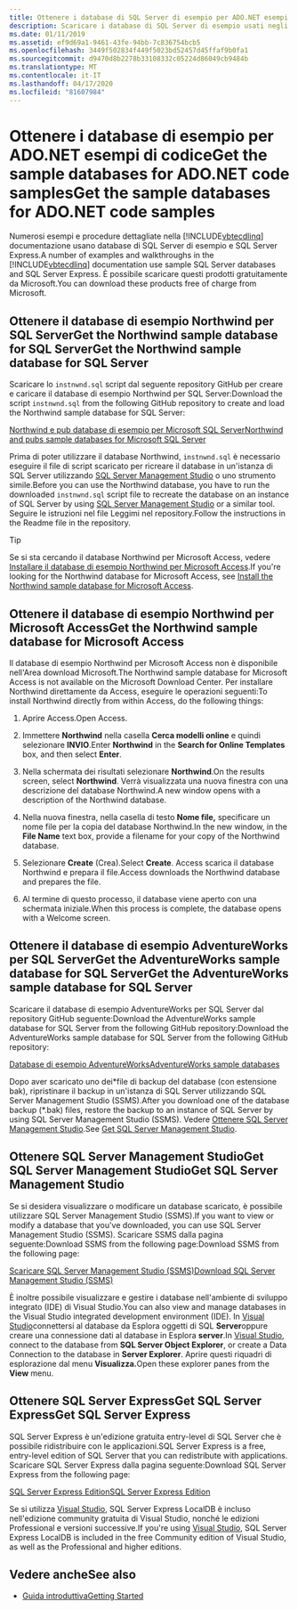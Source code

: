 ```yaml
---
title: Ottenere i database di SQL Server di esempio per ADO.NET esempi di codiceGet the sample SQL Server databases for ADO.NET code samples
description: Scaricare i database di SQL Server di esempio usati negli esempi di codice nella documentazione di ADO.NET, nonché SQL Server e gli strumenti di gestioneDownload the sample SQL Server databases used in the code samples in the ADO.NET documentation, as well as SQL Server and management tools
ms.date: 01/11/2019
ms.assetid: ef9d69a1-9461-43fe-94bb-7c836754bcb5
ms.openlocfilehash: 3449f502834f449f5023bd52457d45ffaf9b0fa1
ms.sourcegitcommit: d9470d8b2278b33108332c05224d86049cb9484b
ms.translationtype: MT
ms.contentlocale: it-IT
ms.lasthandoff: 04/17/2020
ms.locfileid: "81607984"
---
```

# <a name="get-the-sample-databases-for-adonet-code-samples"></a><span data-ttu-id="677db-103">Ottenere i database di esempio per ADO.NET esempi di codiceGet the sample databases for ADO.NET code samples</span><span class="sxs-lookup"><span data-stu-id="677db-103">Get the sample databases for ADO.NET code samples</span></span>

<span data-ttu-id="677db-104">Numerosi esempi e procedure dettagliate nella [!INCLUDE[vbtecdlinq](../../../../../../includes/vbtecdlinq-md.md)] documentazione usano database di SQL Server di esempio e SQL Server Express.</span><span class="sxs-lookup"><span data-stu-id="677db-104">A number of examples and walkthroughs in the [!INCLUDE[vbtecdlinq](../../../../../../includes/vbtecdlinq-md.md)] documentation use sample SQL Server databases and SQL Server Express.</span></span> <span data-ttu-id="677db-105">È possibile scaricare questi prodotti gratuitamente da Microsoft.</span><span class="sxs-lookup"><span data-stu-id="677db-105">You can download these products free of charge from Microsoft.</span></span>

## <a name="get-the-northwind-sample-database-for-sql-server"></a><span data-ttu-id="677db-106">Ottenere il database di esempio Northwind per SQL ServerGet the Northwind sample database for SQL Server</span><span class="sxs-lookup"><span data-stu-id="677db-106">Get the Northwind sample database for SQL Server</span></span>

<span data-ttu-id="677db-107">Scaricare lo `instnwnd.sql` script dal seguente repository GitHub per creare e caricare il database di esempio Northwind per SQL Server:</span><span class="sxs-lookup"><span data-stu-id="677db-107">Download the script `instnwnd.sql` from the following GitHub repository to create and load the Northwind sample database for SQL Server:</span></span>

[<span data-ttu-id="677db-108">Northwind e pub database di esempio per Microsoft SQL Server</span><span class="sxs-lookup"><span data-stu-id="677db-108">Northwind and pubs sample databases for Microsoft SQL Server</span></span>](https://github.com/Microsoft/sql-server-samples/tree/master/samples/databases/northwind-pubs)

<span data-ttu-id="677db-109">Prima di poter utilizzare il database Northwind, `instnwnd.sql` è necessario eseguire il file di script scaricato per ricreare il database in un'istanza di SQL Server utilizzando [SQL Server Management Studio](#get_ssms) o uno strumento simile.</span><span class="sxs-lookup"><span data-stu-id="677db-109">Before you can use the Northwind database, you have to run the downloaded `instnwnd.sql` script file to recreate the database on an instance of SQL Server by using [SQL Server Management Studio](#get_ssms) or a similar tool.</span></span> <span data-ttu-id="677db-110">Seguire le istruzioni nel file Leggimi nel repository.</span><span class="sxs-lookup"><span data-stu-id="677db-110">Follow the instructions in the Readme file in the repository.</span></span>

> [!TIP]
> <span data-ttu-id="677db-111">Se si sta cercando il database Northwind per Microsoft Access, vedere [Installare il database di esempio Northwind per Microsoft Access](#northwind_access).</span><span class="sxs-lookup"><span data-stu-id="677db-111">If you're looking for the Northwind database for Microsoft Access, see [Install the Northwind sample database for Microsoft Access](#northwind_access).</span></span>

## <a name="get-the-northwind-sample-database-for-microsoft-access"></a><a name="northwind_access"></a><span data-ttu-id="677db-112">Ottenere il database di esempio Northwind per Microsoft Access</span><span class="sxs-lookup"><span data-stu-id="677db-112">Get the Northwind sample database for Microsoft Access</span></span>

<span data-ttu-id="677db-113">Il database di esempio Northwind per Microsoft Access non è disponibile nell'Area download Microsoft.</span><span class="sxs-lookup"><span data-stu-id="677db-113">The Northwind sample database for Microsoft Access is not available on the Microsoft Download Center.</span></span> <span data-ttu-id="677db-114">Per installare Northwind direttamente da Access, eseguire le operazioni seguenti:</span><span class="sxs-lookup"><span data-stu-id="677db-114">To install Northwind directly from within Access, do the following things:</span></span>

1. <span data-ttu-id="677db-115">Aprire Access.</span><span class="sxs-lookup"><span data-stu-id="677db-115">Open Access.</span></span>

1. <span data-ttu-id="677db-116">Immettere **Northwind** nella casella **Cerca modelli online** e quindi selezionare **INVIO**.</span><span class="sxs-lookup"><span data-stu-id="677db-116">Enter **Northwind** in the **Search for Online Templates** box, and then select **Enter**.</span></span>

1. <span data-ttu-id="677db-117">Nella schermata dei risultati selezionare **Northwind**.</span><span class="sxs-lookup"><span data-stu-id="677db-117">On the results screen, select **Northwind**.</span></span> <span data-ttu-id="677db-118">Verrà visualizzata una nuova finestra con una descrizione del database Northwind.</span><span class="sxs-lookup"><span data-stu-id="677db-118">A new window opens with a description of the Northwind database.</span></span>

1. <span data-ttu-id="677db-119">Nella nuova finestra, nella casella di testo **Nome file,** specificare un nome file per la copia del database Northwind.</span><span class="sxs-lookup"><span data-stu-id="677db-119">In the new window, in the **File Name** text box, provide a filename for your copy of the Northwind database.</span></span>

1. <span data-ttu-id="677db-120">Selezionare **Create** (Crea).</span><span class="sxs-lookup"><span data-stu-id="677db-120">Select **Create**.</span></span> <span data-ttu-id="677db-121">Access scarica il database Northwind e prepara il file.</span><span class="sxs-lookup"><span data-stu-id="677db-121">Access downloads the Northwind database and prepares the file.</span></span>

1. <span data-ttu-id="677db-122">Al termine di questo processo, il database viene aperto con una schermata iniziale.</span><span class="sxs-lookup"><span data-stu-id="677db-122">When this process is complete, the database opens with a Welcome screen.</span></span>

## <a name="get-the-adventureworks-sample-database-for-sql-server"></a><span data-ttu-id="677db-123">Ottenere il database di esempio AdventureWorks per SQL ServerGet the AdventureWorks sample database for SQL Server</span><span class="sxs-lookup"><span data-stu-id="677db-123">Get the AdventureWorks sample database for SQL Server</span></span>

<span data-ttu-id="677db-124">Scaricare il database di esempio AdventureWorks per SQL Server dal repository GitHub seguente:Download the AdventureWorks sample database for SQL Server from the following GitHub repository:</span><span class="sxs-lookup"><span data-stu-id="677db-124">Download the AdventureWorks sample database for SQL Server from the following GitHub repository:</span></span>

[<span data-ttu-id="677db-125">Database di esempio AdventureWorks</span><span class="sxs-lookup"><span data-stu-id="677db-125">AdventureWorks sample databases</span></span>](https://github.com/Microsoft/sql-server-samples/releases/tag/adventureworks)

<span data-ttu-id="677db-126">Dopo aver scaricato uno dei\*file di backup del database (con estensione bak), ripristinare il backup in un'istanza di SQL Server utilizzando SQL Server Management Studio (SSMS).</span><span class="sxs-lookup"><span data-stu-id="677db-126">After you download one of the database backup (\*.bak) files, restore the backup to an instance of SQL Server by using SQL Server Management Studio (SSMS).</span></span> <span data-ttu-id="677db-127">Vedere [Ottenere SQL Server Management Studio](#get_ssms).</span><span class="sxs-lookup"><span data-stu-id="677db-127">See [Get SQL Server Management Studio](#get_ssms).</span></span>

## <a name="get-sql-server-management-studio"></a><a name="get_ssms"></a><span data-ttu-id="677db-128">Ottenere SQL Server Management StudioGet SQL Server Management Studio</span><span class="sxs-lookup"><span data-stu-id="677db-128">Get SQL Server Management Studio</span></span>
<span data-ttu-id="677db-129">Se si desidera visualizzare o modificare un database scaricato, è possibile utilizzare SQL Server Management Studio (SSMS).</span><span class="sxs-lookup"><span data-stu-id="677db-129">If you want to view or modify a database that you've downloaded, you can use SQL Server Management Studio (SSMS).</span></span> <span data-ttu-id="677db-130">Scaricare SSMS dalla pagina seguente:Download SSMS from the following page:</span><span class="sxs-lookup"><span data-stu-id="677db-130">Download SSMS from the following page:</span></span>

[<span data-ttu-id="677db-131">Scaricare SQL Server Management Studio (SSMS)</span><span class="sxs-lookup"><span data-stu-id="677db-131">Download SQL Server Management Studio (SSMS)</span></span>](/sql/ssms/download-sql-server-management-studio-ssms)

<span data-ttu-id="677db-132">È inoltre possibile visualizzare e gestire i database nell'ambiente di sviluppo integrato (IDE) di Visual Studio.</span><span class="sxs-lookup"><span data-stu-id="677db-132">You can also view and manage databases in the Visual Studio integrated development environment (IDE).</span></span> <span data-ttu-id="677db-133">In [Visual Studio](https://www.visualstudio.com/downloads/?utm_medium=microsoft&utm_source=docs.microsoft.com&utm_campaign=button+cta&utm_content=download+vs2019)connettersi al database da Esplora oggetti di SQL **Server**oppure creare una connessione dati al database in Esplora **server**.</span><span class="sxs-lookup"><span data-stu-id="677db-133">In [Visual Studio](https://www.visualstudio.com/downloads/?utm_medium=microsoft&utm_source=docs.microsoft.com&utm_campaign=button+cta&utm_content=download+vs2019), connect to the database from **SQL Server Object Explorer**, or create a Data Connection to the database in **Server Explorer**.</span></span> <span data-ttu-id="677db-134">Aprire questi riquadri di esplorazione dal menu **Visualizza.**</span><span class="sxs-lookup"><span data-stu-id="677db-134">Open these explorer panes from the **View** menu.</span></span>

## <a name="get-sql-server-express"></a><a name="get_sql"></a><span data-ttu-id="677db-135">Ottenere SQL Server ExpressGet SQL Server Express</span><span class="sxs-lookup"><span data-stu-id="677db-135">Get SQL Server Express</span></span>

<span data-ttu-id="677db-136">SQL Server Express è un'edizione gratuita entry-level di SQL Server che è possibile ridistribuire con le applicazioni.</span><span class="sxs-lookup"><span data-stu-id="677db-136">SQL Server Express is a free, entry-level edition of SQL Server that you can redistribute with applications.</span></span> <span data-ttu-id="677db-137">Scaricare SQL Server Express dalla pagina seguente:</span><span class="sxs-lookup"><span data-stu-id="677db-137">Download SQL Server Express from the following page:</span></span>
  
[<span data-ttu-id="677db-138">SQL Server Express Edition</span><span class="sxs-lookup"><span data-stu-id="677db-138">SQL Server Express Edition</span></span>](https://www.microsoft.com/sql-server/sql-server-editions-express)

<span data-ttu-id="677db-139">Se si utilizza [Visual Studio](https://www.visualstudio.com/downloads/?utm_medium=microsoft&utm_source=docs.microsoft.com&utm_campaign=button+cta&utm_content=download+vs2019), SQL Server Express LocalDB è incluso nell'edizione community gratuita di Visual Studio, nonché le edizioni Professional e versioni successive.</span><span class="sxs-lookup"><span data-stu-id="677db-139">If you're using [Visual Studio](https://www.visualstudio.com/downloads/?utm_medium=microsoft&utm_source=docs.microsoft.com&utm_campaign=button+cta&utm_content=download+vs2019), SQL Server Express LocalDB is included in the free Community edition of Visual Studio, as well as the Professional and higher editions.</span></span>  

## <a name="see-also"></a><span data-ttu-id="677db-140">Vedere anche</span><span class="sxs-lookup"><span data-stu-id="677db-140">See also</span></span>

- [<span data-ttu-id="677db-141">Guida introduttiva</span><span class="sxs-lookup"><span data-stu-id="677db-141">Getting Started</span></span>](getting-started.md)
